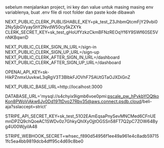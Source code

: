 sebelum menjalankan project, ini key dan value untuk masing masing env variablenya,
buat .env file di root folder dan paste kode dibawah

NEXT_PUBLIC_CLERK_PUBLISHABLE_KEY=pk_test_Z3JhbmQtcmFjY29vbi02Ny5jbGVyay5hY2NvdW50cy5kZXYk
CLERK_SECRET_KEY=sk_test_gHoUfYzkzCkmBFNzREOqYf6Y9SWf60SE5VnNKBqwnD

NEXT_PUBLIC_CLERK_SIGN_IN_URL=/sign-in
NEXT_PUBLIC_CLERK_SIGN_UP_URL=/sign-up
NEXT_PUBLIC_CLERK_AFTER_SIGN_IN_URL=/dashboard
NEXT_PUBLIC_CLERK_AFTER_SIGN_UP_URL=/dashboard

OPENAI_API_KEY=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

NEXT_PUBLIC_BASE_URL=http://localhost:3000

DATABASE_URL='mysql://s4chyix9igmb6voe0pmi:pscale_pw_hPvkbYOQtkoKon8PWoVjAkw6Jv0Dd19TtDvo27Rbv35@aws.connect.psdb.cloud/beli-aja?sslaccept=strict'

STRIPE_API_SECRET_KEY=sk_test_51O2EAmEqsaPnySevMNCMed6CFnUEmnDPZQ9chQoeAC1SWDv0z7GhkyQhlXyOjjtOGSSn58FT7Q2pC7ZOW64Byg4U00WjyilA48

STRIPE_WEBHOOK_SECRET=whsec_f890d54956f1ee49a961e4c8adb597151fc5ea4bb9819dcb4dff95c4d69c8be0
